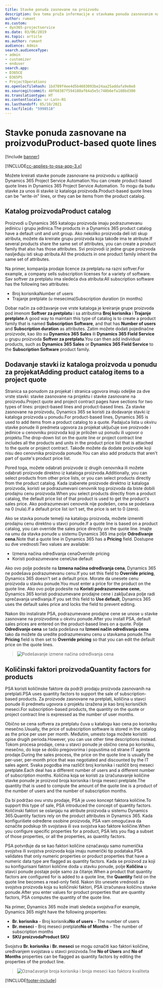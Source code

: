 ```yaml
---
title: Stavke ponuda zasnovane na proizvodu
description: Ova tema pruža informacije o stavkama ponuda zasnovanim na proizvodu.
author: rumant
ms.custom:
- dyn365-projectservice
ms.date: 03/06/2019
ms.topic: article
ms.author: rumant
audience: Admin
search.audienceType:
- admin
- customizer
- enduser
search.app:
- D365CE
- D365PS
- ProjectOperations
ms.openlocfilehash: 1bd789f4ee4d5b4603093be24aa25addafa9e8e8
ms.sourcegitcommit: 40f68387f594180af64a5e5c748b6efa188bd300
ms.translationtype: HT
ms.contentlocale: sr-Latn-RS
ms.lasthandoff: 05/10/2021
ms.locfileid: "5998518"
---
```

# <a name="product-based-quote-lines"></a><span data-ttu-id="f5591-103">Stavke ponuda zasnovane na proizvodu</span><span class="sxs-lookup"><span data-stu-id="f5591-103">Product-based quote lines</span></span>

[!include [banner](../includes/psa-now-project-operations.md)]

[!INCLUDE[cc-applies-to-psa-app-3.x](../includes/cc-applies-to-psa-app-3x.md)]


<span data-ttu-id="f5591-104">Možete kreirati stavke ponude zasnovane na proizvodu u aplikaciji Dynamics 365 Project Service Automation.</span><span class="sxs-lookup"><span data-stu-id="f5591-104">You can create product-based quote lines in Dynamics 365 Project Service Automation.</span></span> <span data-ttu-id="f5591-105">To mogu da budu stavke za unos ili stavke iz kataloga proizvoda.</span><span class="sxs-lookup"><span data-stu-id="f5591-105">Product-based quote lines can be "write-in" lines, or they can be items from the product catalog.</span></span>

## <a name="product-catalog"></a><span data-ttu-id="f5591-106">Katalog proizvoda</span><span class="sxs-lookup"><span data-stu-id="f5591-106">Product catalog</span></span>

<span data-ttu-id="f5591-107">Proizvodi u Dynamics 365 katalogu proizvoda imaju podrazumevanu jedinicu i grupu jedinica.</span><span class="sxs-lookup"><span data-stu-id="f5591-107">The products in a Dynamics 365 product catalog have a default unit and unit group.</span></span> <span data-ttu-id="f5591-108">Ako nekoliko proizvoda deli isti skup atributa, možete da kreirate grupu proizvoda koja takođe ima te atribute.</span><span class="sxs-lookup"><span data-stu-id="f5591-108">If several products share the same set of attributes, you can create a product family that also has those attributes.</span></span> <span data-ttu-id="f5591-109">Svi proizvodi iz jedne grupe proizvoda nasljeđuju isti skup atributa.</span><span class="sxs-lookup"><span data-stu-id="f5591-109">All the products in one product family inherit the same set of attributes.</span></span>

<span data-ttu-id="f5591-110">Na primer, kompanija prodaje licence za pretplatu na razni softver.</span><span class="sxs-lookup"><span data-stu-id="f5591-110">For example, a company sells subscription licenses for a variety of software.</span></span> <span data-ttu-id="f5591-111">Sav softver za pretplatu ima sledeća dva atributa:</span><span class="sxs-lookup"><span data-stu-id="f5591-111">All subscription software has the following two attributes:</span></span>

- <span data-ttu-id="f5591-112">Broj korisnika</span><span class="sxs-lookup"><span data-stu-id="f5591-112">Number of users</span></span> 
- <span data-ttu-id="f5591-113">Trajanje pretplate (u mesecima)</span><span class="sxs-lookup"><span data-stu-id="f5591-113">Subscription duration (in months)</span></span>

<span data-ttu-id="f5591-114">Dobar način za održavanje ove vrste kataloga je kreiranje grupe proizvoda pod imenom **Softver za pretplatu** i sa atributima **Broj korisnika** i **Trajanje pretplate**.</span><span class="sxs-lookup"><span data-stu-id="f5591-114">A good way to maintain this type of catalog is to create a product family that is named **Subscription Software**, and that has **Number of users** and **Subscription duration** as attributes.</span></span> <span data-ttu-id="f5591-115">Zatim možete dodati pojedinačne proizvode, kao što su **Dynamics 365 Sales** ili **Dynamics 365 Field Service** u grupu proizvoda **Softver za pretplatu**.</span><span class="sxs-lookup"><span data-stu-id="f5591-115">You can then add individual products, such as **Dynamics 365 Sales** or **Dynamics 365 Field Service** to the **Subscription Software** product family.</span></span>

## <a name="adding-product-catalog-items-to-a-project-quote"></a><span data-ttu-id="f5591-116">Dodavanje stavki iz kataloga proizvoda u ponudu za projekat</span><span class="sxs-lookup"><span data-stu-id="f5591-116">Adding product catalog items to a project quote</span></span>

<span data-ttu-id="f5591-117">Stranica sa ponudom za projekat i stranica ugovora imaju odeljke za dve vrste stavki: stavke zasnovane na projektu i stavke zasnovane na proizvodu.</span><span class="sxs-lookup"><span data-stu-id="f5591-117">Project quote and project contract pages have sections for two types of lines: project-based lines and product-based lines.</span></span> <span data-ttu-id="f5591-118">Za stavke zasnovane na proizvodu, Dynamics 365 se koristi za dodavanje stavki iz kataloga proizvoda u ponudu.</span><span class="sxs-lookup"><span data-stu-id="f5591-118">For product-based lines, Dynamics 365 is used to add items from a product catalog to a quote.</span></span> <span data-ttu-id="f5591-119">Padajuća lista u okviru stavke ponude ili predmeta ugovora za projekat uključuje sve proizvode i jedinice u cenovniku proizvoda koji je priložen uz ponudu ili ugovor o projektu.</span><span class="sxs-lookup"><span data-stu-id="f5591-119">The drop-down list on the quote line or project contract line includes all the products and units in the product price list that is attached to the quote or project contract.</span></span> <span data-ttu-id="f5591-120">Takođe možete da dodate proizvode koji nisu deo cenovnika proizvoda ponude.</span><span class="sxs-lookup"><span data-stu-id="f5591-120">You can also add products that aren't part of quote's product price list.</span></span>

<span data-ttu-id="f5591-121">Pored toga, možete odabrati proizvode iz drugih cenovnika ili možete odabrati proizvode direktno iz kataloga proizvoda.</span><span class="sxs-lookup"><span data-stu-id="f5591-121">Additionally, you can select products from other price lists, or you can select products directly from the product catalog.</span></span> <span data-ttu-id="f5591-122">Kada izaberete proizvode direktno iz kataloga proizvoda, koristi se podrazumevani cenovnik tog proizvoda da biste dobili prodajnu cenu proizvoda.</span><span class="sxs-lookup"><span data-stu-id="f5591-122">When you select products directly from a product catalog, the default price list of that product is used to get the product's sales price.</span></span> <span data-ttu-id="f5591-123">Ako podrazumevani cenovnik nije podešen, cena se podešava na 0 (nula).</span><span class="sxs-lookup"><span data-stu-id="f5591-123">If a default price list isn't set, the price is set to 0 (zero).</span></span>

<span data-ttu-id="f5591-124">Ako se stavka ponude temelji na katalogu proizvoda, možete izmeniti prodajnu cenu direktno u stavci ponude.</span><span class="sxs-lookup"><span data-stu-id="f5591-124">If a quote line is based on a product catalog, you can override the sales price directly on the quote line.</span></span> <span data-ttu-id="f5591-125">Imajte na umu da stavka ponude u sistemu Dynamics 365 ima polje **Određivanje cena**.</span><span class="sxs-lookup"><span data-stu-id="f5591-125">Note that a quote line in Dynamics 365 has a **Pricing** field.</span></span> <span data-ttu-id="f5591-126">Dostupne su dve vrednosti:</span><span class="sxs-lookup"><span data-stu-id="f5591-126">Two values are available:</span></span>

- <span data-ttu-id="f5591-127">Izmena načina određivanja cena</span><span class="sxs-lookup"><span data-stu-id="f5591-127">Override pricing</span></span>  
- <span data-ttu-id="f5591-128">Koristi podrazumevane cene</span><span class="sxs-lookup"><span data-stu-id="f5591-128">Use default</span></span>

<span data-ttu-id="f5591-129">Ako ovo polje podesite na **Izmena načina određivanja cena**, Dynamics 365 ne podešava podrazumevanu cenu.</span><span class="sxs-lookup"><span data-stu-id="f5591-129">If you set this field to **Override pricing**, Dynamics 365 doesn't set a default price.</span></span> <span data-ttu-id="f5591-130">Morate da unesete cenu proizvoda u stavku ponude.</span><span class="sxs-lookup"><span data-stu-id="f5591-130">You must enter a price for the product on the quote line.</span></span> <span data-ttu-id="f5591-131">Ako ovo polje podesite na **Koristi podrazumevane cene**, Dynamics 365 koristi podrazumevane prodajne cene i zaključava polje radi sprečavanja uređivanja.</span><span class="sxs-lookup"><span data-stu-id="f5591-131">If you set this field to **Use default**, Dynamics 365 uses the default sales price and locks the field to prevent editing.</span></span>

<span data-ttu-id="f5591-132">Nakon što instalirate PSA, podrazumevane prodajne cene se unose u stavke zasnovane na proizvodima u okviru ponude.</span><span class="sxs-lookup"><span data-stu-id="f5591-132">After you install PSA, default sales prices are entered on the product-based lines on a quote.</span></span> <span data-ttu-id="f5591-133">Polje **Određivanje cena** se tada podešava na **Izmeni način određivanja cena** tako da možete da uredite podrazumevanu cenu u stavkama ponude.</span><span class="sxs-lookup"><span data-stu-id="f5591-133">The **Pricing** field is then set to **Override pricing** so that you can edit the default price on the quote lines.</span></span>

> ![Podešavanje izmene načina određivanja cena](media/basic-guide-10.png)
 
## <a name="quantity-factors-for-products"></a><span data-ttu-id="f5591-135">Količinski faktori proizvoda</span><span class="sxs-lookup"><span data-stu-id="f5591-135">Quantity factors for products</span></span>

<span data-ttu-id="f5591-136">PSA koristi količinske faktore da podrži prodaju proizvoda zasnovanih na pretplati.</span><span class="sxs-lookup"><span data-stu-id="f5591-136">PSA uses quantity factors to support the sale of subscription-based products.</span></span> <span data-ttu-id="f5591-137">Za proizvode zasnovane na pretplati, količina u stavci ponude ili predmetu ugovora o projektu izražena je kao broj korisničkih meseci.</span><span class="sxs-lookup"><span data-stu-id="f5591-137">For subscription-based products, the quantity on the quote or project contract line is expressed as the number of user months.</span></span>

<span data-ttu-id="f5591-138">Obično se cena softvera za pretplatu čuva u katalogu kao cena po korisniku mesečno.</span><span class="sxs-lookup"><span data-stu-id="f5591-138">Usually, the price of subscription software is stored in the catalog as the price per user per month.</span></span> <span data-ttu-id="f5591-139">Međutim, umesto toga možete koristiti opise drugih perioda.</span><span class="sxs-lookup"><span data-stu-id="f5591-139">However, you can use other time descriptions instead.</span></span> <span data-ttu-id="f5591-140">Tokom procesa prodaje, cena u stavci ponude je obično cena po korisniku, mesečno, do koje se došlo pregovorima i popustima od strane IT agenta prodaje.</span><span class="sxs-lookup"><span data-stu-id="f5591-140">During the sales process, the price on the quote line is usually the per-user, per-month price that was negotiated and discounted by the IT sales agent.</span></span> <span data-ttu-id="f5591-141">Svaka pogodba ima različit broj korisnika i različit broj meseci pretplate.</span><span class="sxs-lookup"><span data-stu-id="f5591-141">Each deal has a different number of users and a different number of subscription months.</span></span> <span data-ttu-id="f5591-142">Količina koja se koristi za izračunavanje količine stavke ponude je proizvod broja korisnika i broja meseci pretplate.</span><span class="sxs-lookup"><span data-stu-id="f5591-142">The quantity that is used to compute the amount of the quote line is a product of the number of users and the number of subscription months.</span></span>

<span data-ttu-id="f5591-143">Da bi podržao ovu vrstu prodaje, PSA je uveo koncept faktora količine.</span><span class="sxs-lookup"><span data-stu-id="f5591-143">To support this type of sale, PSA introduced the concept of quantity factors.</span></span> <span data-ttu-id="f5591-144">Količinski faktori se oslanjaju na atribute proizvoda u sistemu Dynamics 365.</span><span class="sxs-lookup"><span data-stu-id="f5591-144">Quantity factors rely on the product attributes in Dynamics 365.</span></span> <span data-ttu-id="f5591-145">Kada konfigurišete određene osobine proizvoda, PSA vam omogućava da označite podskup tih svojstava ili sva svojstva kao faktore količine.</span><span class="sxs-lookup"><span data-stu-id="f5591-145">When you configure specific properties for a product, PSA lets you flag a subset of those properties, or all the properties, as quantity factors.</span></span>

<span data-ttu-id="f5591-146">PSA potvrđuje da se kao faktori količine označavaju samo numerička svojstva ili svojstva proizvoda koja imaju numerički tip podataka.</span><span class="sxs-lookup"><span data-stu-id="f5591-146">PSA validates that only numeric properties or product properties that have a numeric data type are flagged as quantity factors.</span></span> <span data-ttu-id="f5591-147">Kada se proizvod za koji su konfigurisani faktori količine doda u stavku ponude, polje **Količina** u stavci ponude postaje polje samo za čitanje.</span><span class="sxs-lookup"><span data-stu-id="f5591-147">When a product that quantity factors are configured for is added to a quote line, the **Quantity** field on the quote line becomes a read-only field.</span></span> <span data-ttu-id="f5591-148">Nakon što unesete vrednosti za svojstva proizvoda koja su količinski faktori, PSA izračunava količinu stavke ponude.</span><span class="sxs-lookup"><span data-stu-id="f5591-148">After you enter values for product properties that are quantity factors, PSA computes the quantity of the quote line.</span></span>

<span data-ttu-id="f5591-149">Na primer, Dynamics 365 može imati sledeća svojstva:</span><span class="sxs-lookup"><span data-stu-id="f5591-149">For example, Dynamics 365 might have the following properties:</span></span> 

- <span data-ttu-id="f5591-150">**Br. korisnika** - Broj korisnika</span><span class="sxs-lookup"><span data-stu-id="f5591-150">**No of users** - The number of users</span></span> 
- <span data-ttu-id="f5591-151">**Br. meseci** - Broj meseci pretplate</span><span class="sxs-lookup"><span data-stu-id="f5591-151">**No of Months** - The number of subscription months</span></span>
- <span data-ttu-id="f5591-152">**SKU proizvoda**</span><span class="sxs-lookup"><span data-stu-id="f5591-152">**Product SKU**</span></span> 

<span data-ttu-id="f5591-153">Svojstva **Br. korisnika** i **Br. meseci** se mogu označiti kao faktori količine, uređivanjem svojstava u stavci proizvoda.</span><span class="sxs-lookup"><span data-stu-id="f5591-153">Tne **No of Users** and **No of Months** properties can be flagged as quantity factors by editing the properties of the product line.</span></span> 

> ![Označavanje broja korisnika i broja meseci kao faktora kvaliteta](media/basic-guide-11.png)
 


[!INCLUDE[footer-include](../includes/footer-banner.md)]